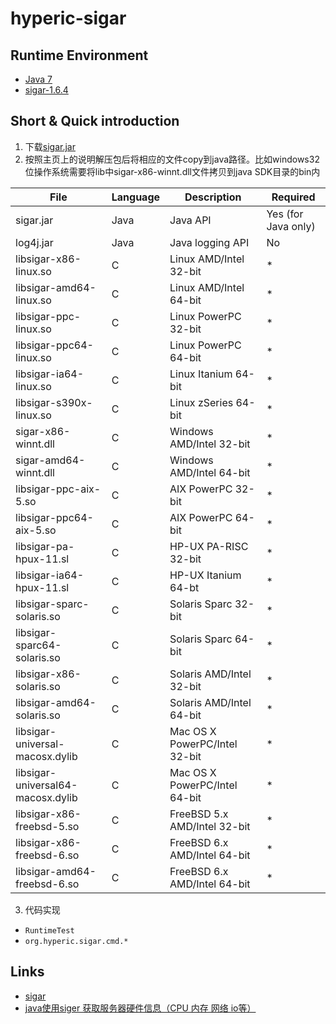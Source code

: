 # hyperic-sigar

## Runtime Environment
- [Java 7](http://www.oracle.com/technetwork/java/javase/downloads/jdk6downloads-1902814.html)
- [sigar-1.6.4](https://sourceforge.net/projects/sigar/files/sigar/1.6/)

## Short & Quick introduction
1. 下载[sigar.jar](http://sourceforge.net/projects/sigar/files/latest/download?source=files)
2. 按照主页上的说明解压包后将相应的文件copy到java路径。比如windows32位操作系统需要将lib中sigar-x86-winnt.dll文件拷贝到java SDK目录的bin内

File | Language | Description | Required
------|----|------|----
sigar.jar | Java | Java API | Yes (for Java only)
log4j.jar | Java | Java logging API | No
libsigar-x86-linux.so | C | Linux AMD/Intel 32-bit | *
libsigar-amd64-linux.so | C | Linux AMD/Intel 64-bit | *
libsigar-ppc-linux.so | C | Linux PowerPC 32-bit | *
libsigar-ppc64-linux.so | C | Linux PowerPC 64-bit | *
libsigar-ia64-linux.so | C | Linux Itanium 64-bit | *
libsigar-s390x-linux.so | C | Linux zSeries 64-bit | *
sigar-x86-winnt.dll | C | Windows AMD/Intel 32-bit | *
sigar-amd64-winnt.dll | C | Windows AMD/Intel 64-bit | *
libsigar-ppc-aix-5.so | C | AIX PowerPC 32-bit | *
libsigar-ppc64-aix-5.so | C | AIX PowerPC 64-bit | *
libsigar-pa-hpux-11.sl | C | HP-UX PA-RISC 32-bit | *
libsigar-ia64-hpux-11.sl | C | HP-UX Itanium 64-bt | *
libsigar-sparc-solaris.so | C | Solaris Sparc 32-bit | *
libsigar-sparc64-solaris.so | C | Solaris Sparc 64-bit | *
libsigar-x86-solaris.so | C | Solaris AMD/Intel 32-bit | *
libsigar-amd64-solaris.so | C | Solaris AMD/Intel 64-bit | *
libsigar-universal-macosx.dylib | C | Mac OS X PowerPC/Intel 32-bit | *
libsigar-universal64-macosx.dylib | C | Mac OS X PowerPC/Intel 64-bit | *
libsigar-x86-freebsd-5.so | C | FreeBSD 5.x AMD/Intel 32-bit | *
libsigar-x86-freebsd-6.so | C | FreeBSD 6.x AMD/Intel 64-bit | *
libsigar-amd64-freebsd-6.so | C | FreeBSD 6.x AMD/Intel 64-bit | *

3. 代码实现
- `RuntimeTest`
- `org.hyperic.sigar.cmd.*`

## Links
- [sigar](https://github.com/hyperic/sigar)
- [java使用siger 获取服务器硬件信息（CPU 内存 网络 io等）](http://www.cnblogs.com/jifeng/archive/2012/05/16/2503519.html)
